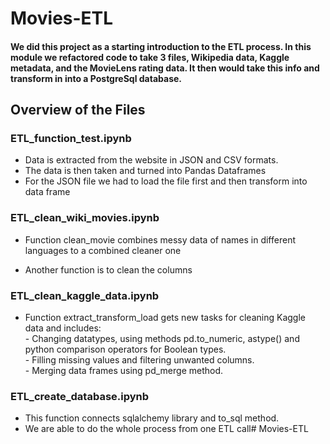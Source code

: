 # Movies-ETL

#### We did this project as a starting introduction to the ETL process. In this module we refactored code to take 3 files, Wikipedia data, Kaggle metadata, and the MovieLens rating data. It then would take this info and transform in into a PostgreSql database.

## Overview of the Files

### ETL_function_test.ipynb

- Data is extracted from the website in JSON and CSV formats.
- The data is then taken and turned into Pandas Dataframes
- For the JSON file we had to load the file first and then transform into data frame

### ETL_clean_wiki_movies.ipynb

- Function clean_movie combines messy data of names in different languages to a combined cleaner one

- Another function is to clean the columns 


### ETL_clean_kaggle_data.ipynb

- Function extract_transform_load gets new tasks for cleaning Kaggle data and includes:
<br/>- Changing datatypes, using methods pd.to_numeric, astype() and python comparison operators for Boolean types.
<br/>- Filling missing values and filtering unwanted columns.
<br/>- Merging data frames using pd_merge method.

### ETL_create_database.ipynb

- This function connects sqlalchemy library and to_sql method.
- We are able to do the whole process from one ETL call# Movies-ETL